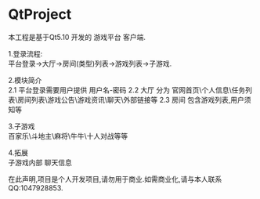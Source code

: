 # QtProject
本工程是基于Qt5.10 开发的 游戏平台 客户端.

1.登录流程:  
平台登录->大厅->房间(类型)列表->游戏列表->子游戏.

2.模块简介  
2.1 平台登录需要用户提供 用户名-密码
2.2 大厅 分为 官网首页\个人信息\任务列表\房间列表\游戏公告\游戏资讯\聊天\外部链接等
2.3 房间 包含游戏列表,用户须知等

3.子游戏  
百家乐\斗地主\麻将\牛牛\十人对战等等

4.拓展  
子游戏内部 聊天信息 
  
在此声明,项目是个人开发项目,请勿用于商业.如需商业化,请与本人联系QQ:1047928853.
